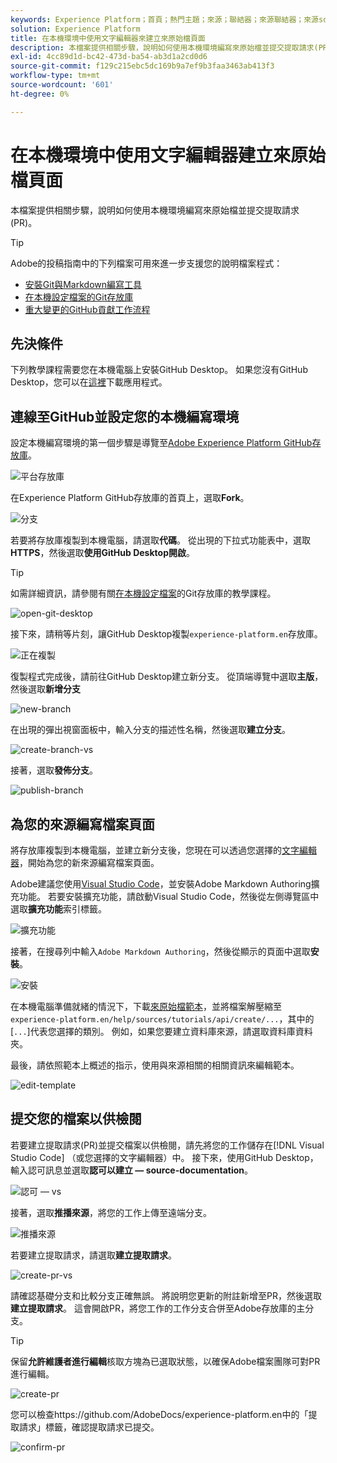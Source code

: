 ```yaml
---
keywords: Experience Platform；首頁；熱門主題；來源；聯結器；來源聯結器；來源sdk；sdk；SDK
solution: Experience Platform
title: 在本機環境中使用文字編輯器來建立來原始檔頁面
description: 本檔案提供相關步驟，說明如何使用本機環境編寫來原始檔並提交提取請求(PR)。
exl-id: 4cc89d1d-bc42-473d-ba54-ab3d1a2cd0d6
source-git-commit: f129c215ebc5dc169b9a7ef9b3faa3463ab413f3
workflow-type: tm+mt
source-wordcount: '601'
ht-degree: 0%

---
```


# 在本機環境中使用文字編輯器建立來原始檔頁面

本檔案提供相關步驟，說明如何使用本機環境編寫來原始檔並提交提取請求(PR)。

>[!TIP]
>
>Adobe的投稿指南中的下列檔案可用來進一步支援您的說明檔案程式： <ul><li>[安裝Git與Markdown編寫工具](https://experienceleague.adobe.com/docs/contributor/contributor-guide/setup/install-tools.html)</li><li>[在本機設定檔案的Git存放庫](https://experienceleague.adobe.com/docs/contributor/contributor-guide/setup/local-repo.html)</li><li>[重大變更的GitHub貢獻工作流程](https://experienceleague.adobe.com/docs/contributor/contributor-guide/setup/full-workflow.html)</li></ul>

## 先決條件

下列教學課程需要您在本機電腦上安裝GitHub Desktop。 如果您沒有GitHub Desktop，您可以在[這裡](https://desktop.github.com/)下載應用程式。

## 連線至GitHub並設定您的本機編寫環境

設定本機編寫環境的第一個步驟是導覽至[Adobe Experience Platform GitHub存放庫](https://github.com/AdobeDocs/experience-platform.en)。

![平台存放庫](../assets/platform-repo.png)

在Experience Platform GitHub存放庫的首頁上，選取&#x200B;**Fork**。

![分支](../assets/fork.png)

若要將存放庫複製到本機電腦，請選取&#x200B;**代碼**。 從出現的下拉式功能表中，選取&#x200B;**HTTPS**，然後選取&#x200B;**使用GitHub Desktop開啟**。

>[!TIP]
>
>如需詳細資訊，請參閱有關[在本機設定檔案](https://experienceleague.adobe.com/docs/contributor/contributor-guide/setup/local-repo.html#create-a-local-clone-of-the-repository)的Git存放庫的教學課程。

![open-git-desktop](../assets/open-git-desktop.png)

接下來，請稍等片刻，讓GitHub Desktop複製`experience-platform.en`存放庫。

![正在複製](../assets/cloning.png)

復製程式完成後，請前往GitHub Desktop建立新分支。 從頂端導覽中選取&#x200B;**主版**，然後選取&#x200B;**新增分支**

![new-branch](../assets/new-branch.png)

在出現的彈出視窗面板中，輸入分支的描述性名稱，然後選取&#x200B;**建立分支**。

![create-branch-vs](../assets/create-branch-vs.png)

接著，選取&#x200B;**發佈分支**。

![publish-branch](../assets/publish-branch.png)

## 為您的來源編寫檔案頁面

將存放庫複製到本機電腦，並建立新分支後，您現在可以透過您選擇的[文字編輯器](https://experienceleague.adobe.com/docs/contributor/contributor-guide/setup/install-tools.html#understand-markdown-editors)，開始為您的新來源編寫檔案頁面。

Adobe建議您使用[Visual Studio Code](https://code.visualstudio.com/)，並安裝Adobe Markdown Authoring擴充功能。 若要安裝擴充功能，請啟動Visual Studio Code，然後從左側導覽區中選取&#x200B;**擴充功能**&#x200B;索引標籤。

![擴充功能](../assets/extension.png)

接著，在搜尋列中輸入`Adobe Markdown Authoring`，然後從顯示的頁面中選取&#x200B;**安裝**。

![安裝](../assets/install.png)

在本機電腦準備就緒的情況下，下載[來原始檔範本](../assets/api-template.zip)，並將檔案解壓縮至`experience-platform.en/help/sources/tutorials/api/create/...`，其中的[`...`]代表您選擇的類別。 例如，如果您要建立資料庫來源，請選取資料庫資料夾。

最後，請依照範本上概述的指示，使用與來源相關的相關資訊來編輯範本。

![edit-template](../assets/edit-template.png)

## 提交您的檔案以供檢閱

若要建立提取請求(PR)並提交檔案以供檢閱，請先將您的工作儲存在[!DNL Visual Studio Code] （或您選擇的文字編輯器）中。 接下來，使用GitHub Desktop，輸入認可訊息並選取&#x200B;**認可以建立 — source-documentation**。

![認可 — vs](../assets/commit-vs.png)

接著，選取&#x200B;**推播來源**，將您的工作上傳至遠端分支。

![推播來源](../assets/push-origin.png)

若要建立提取請求，請選取&#x200B;**建立提取請求**。

![create-pr-vs](../assets/create-pr-vs.png)

請確認基礎分支和比較分支正確無誤。 將說明您更新的附註新增至PR，然後選取&#x200B;**建立提取請求**。 這會開啟PR，將您工作的工作分支合併至Adobe存放庫的主分支。

>[!TIP]
>
>保留&#x200B;**允許維護者進行編輯**&#x200B;核取方塊為已選取狀態，以確保Adobe檔案團隊可對PR進行編輯。

![create-pr](../assets/create-pr.png)

您可以檢查https://github.com/AdobeDocs/experience-platform.en中的「提取請求」標籤，確認提取請求已提交。

![confirm-pr](../assets/confirm-pr.png)
